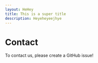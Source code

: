```yaml
---
layout: HeHey
title: This is a super title
description: Heyeheyeejhye
---
```

# Contact 

To contact us, please create a GitHub issue!

